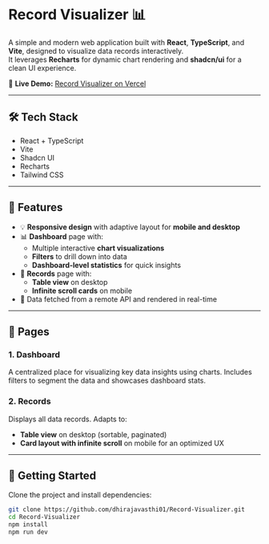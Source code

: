# Record Visualizer 📊

A simple and modern web application built with **React**, **TypeScript**, and **Vite**, designed to visualize data records interactively.  
It leverages **Recharts** for dynamic chart rendering and **shadcn/ui** for a clean UI experience.

🔗 **Live Demo:** [Record Visualizer on Vercel](https://record-visualizer-tool.vercel.app/)

---

## 🛠 Tech Stack

- React + TypeScript
- Vite
- Shadcn UI
- Recharts
- Tailwind CSS

---

## 📱 Features

- 💡 **Responsive design** with adaptive layout for **mobile and desktop**
- 📊 **Dashboard** page with:
  - Multiple interactive **chart visualizations**
  - **Filters** to drill down into data
  - **Dashboard-level statistics** for quick insights
- 📄 **Records** page with:
  - **Table view** on desktop
  - **Infinite scroll cards** on mobile
- 🔄 Data fetched from a remote API and rendered in real-time

---

## 📂 Pages

### 1. Dashboard
A centralized place for visualizing key data insights using charts. Includes filters to segment the data and showcases dashboard stats.

### 2. Records
Displays all data records. Adapts to:
- **Table view** on desktop (sortable, paginated)
- **Card layout with infinite scroll** on mobile for an optimized UX

---

## 🚀 Getting Started

Clone the project and install dependencies:

```bash
git clone https://github.com/dhirajavasthi01/Record-Visualizer.git
cd Record-Visualizer
npm install
npm run dev
